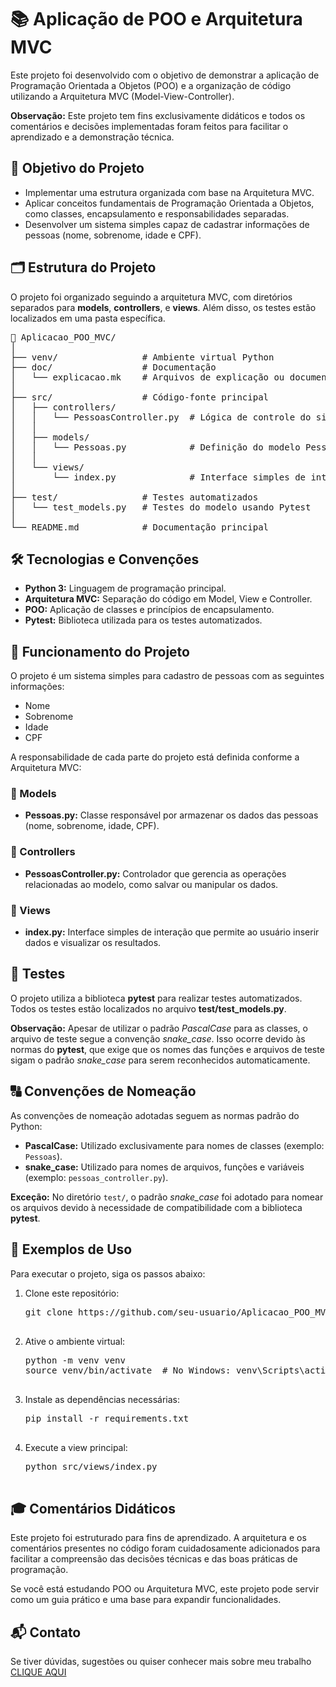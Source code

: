 <h1>📚 Aplicação de POO e Arquitetura MVC</h1>
<p>
  Este projeto foi desenvolvido com o objetivo de demonstrar a aplicação de Programação Orientada a Objetos (POO) e a organização de código utilizando a Arquitetura MVC (Model-View-Controller). 
</p>
<p>
  <b>Observação:</b> Este projeto tem fins exclusivamente didáticos e todos os comentários e decisões implementadas foram feitos para facilitar o aprendizado e a demonstração técnica.
</p>

<h2>🎯 Objetivo do Projeto</h2>
<ul>
  <li>Implementar uma estrutura organizada com base na Arquitetura MVC.</li>
  <li>Aplicar conceitos fundamentais de Programação Orientada a Objetos, como classes, encapsulamento e responsabilidades separadas.</li>
  <li>Desenvolver um sistema simples capaz de cadastrar informações de pessoas (nome, sobrenome, idade e CPF).</li>
</ul>

<h2>🗂️ Estrutura do Projeto</h2>
<p>
  O projeto foi organizado seguindo a arquitetura MVC, com diretórios separados para <b>models</b>, <b>controllers</b>, e <b>views</b>. Além disso, os testes estão localizados em uma pasta específica.
</p>

<pre>
📁 Aplicacao_POO_MVC/
│
├── venv/                # Ambiente virtual Python
├── doc/                 # Documentação
│   └── explicacao.mk    # Arquivos de explicação ou documentação adicional
│
├── src/                 # Código-fonte principal
│   ├── controllers/
│   │   └── PessoasController.py  # Lógica de controle do sistema
│   │
│   ├── models/
│   │   └── Pessoas.py            # Definição do modelo Pessoa
│   │
│   └── views/
│       └── index.py              # Interface simples de interação
│
├── test/                # Testes automatizados
│   └── test_models.py   # Testes do modelo usando Pytest
│
└── README.md            # Documentação principal
</pre>

<h2>🛠️ Tecnologias e Convenções</h2>
<ul>
  <li><b>Python 3:</b> Linguagem de programação principal.</li>
  <li><b>Arquitetura MVC:</b> Separação do código em Model, View e Controller.</li>
  <li><b>POO:</b> Aplicação de classes e princípios de encapsulamento.</li>
  <li><b>Pytest:</b> Biblioteca utilizada para os testes automatizados.</li>
</ul>

<h2>🚀 Funcionamento do Projeto</h2>
<p>
  O projeto é um sistema simples para cadastro de pessoas com as seguintes informações:
</p>
<ul>
  <li>Nome</li>
  <li>Sobrenome</li>
  <li>Idade</li>
  <li>CPF</li>
</ul>
<p>
  A responsabilidade de cada parte do projeto está definida conforme a Arquitetura MVC:
</p>

<h3>📌 Models</h3>
<ul>
  <li><b>Pessoas.py:</b> Classe responsável por armazenar os dados das pessoas (nome, sobrenome, idade, CPF).</li>
</ul>

<h3>📌 Controllers</h3>
<ul>
  <li><b>PessoasController.py:</b> Controlador que gerencia as operações relacionadas ao modelo, como salvar ou manipular os dados.</li>
</ul>

<h3>📌 Views</h3>
<ul>
  <li><b>index.py:</b> Interface simples de interação que permite ao usuário inserir dados e visualizar os resultados.</li>
</ul>

<h2>🧪 Testes</h2>
<p>
  O projeto utiliza a biblioteca <b>pytest</b> para realizar testes automatizados. Todos os testes estão localizados no arquivo <b>test/test_models.py</b>.  
</p>
<p>
  <b>Observação:</b> Apesar de utilizar o padrão <i>PascalCase</i> para as classes, o arquivo de teste segue a convenção <i>snake_case</i>. Isso ocorre devido às normas do <b>pytest</b>, que exige que os nomes das funções e arquivos de teste sigam o padrão <i>snake_case</i> para serem reconhecidos automaticamente.
</p>

<h2>🔠 Convenções de Nomeação</h2>
<p>
  As convenções de nomeação adotadas seguem as normas padrão do Python:
</p>
<ul>
  <li><b>PascalCase:</b> Utilizado exclusivamente para nomes de classes (exemplo: <code>Pessoas</code>).</li>
  <li><b>snake_case:</b> Utilizado para nomes de arquivos, funções e variáveis (exemplo: <code>pessoas_controller.py</code>).</li>
</ul>
<p>
  <b>Exceção:</b> No diretório <code>test/</code>, o padrão <i>snake_case</i> foi adotado para nomear os arquivos devido à necessidade de compatibilidade com a biblioteca <b>pytest</b>.
</p>

<h2>🧩 Exemplos de Uso</h2>
<p>Para executar o projeto, siga os passos abaixo:</p>

<ol>
  <li>Clone este repositório:
    <pre>
git clone https://github.com/seu-usuario/Aplicacao_POO_MVC.git
    </pre>
  </li>
  <li>Ative o ambiente virtual:
    <pre>
python -m venv venv
source venv/bin/activate  # No Windows: venv\Scripts\activate
    </pre>
  </li>
  <li>Instale as dependências necessárias:
    <pre>
pip install -r requirements.txt
    </pre>
  </li>
  <li>Execute a view principal:
    <pre>
python src/views/index.py
    </pre>
  </li>
</ol>

<h2>🎓 Comentários Didáticos</h2>
<p>
  Este projeto foi estruturado para fins de aprendizado. A arquitetura e os comentários presentes no código foram cuidadosamente adicionados para facilitar a compreensão das decisões técnicas e das boas práticas de programação.
</p>
<p>
  Se você está estudando POO ou Arquitetura MVC, este projeto pode servir como um guia prático e uma base para expandir funcionalidades.
</p>

<h2>📬 Contato</h2>
<p>
  Se tiver dúvidas, sugestões ou quiser conhecer mais sobre meu trabalho <a href="https://kaiquevfreitas.github.io/Site_Portifolio/">CLIQUE AQUI</a>
</p>
